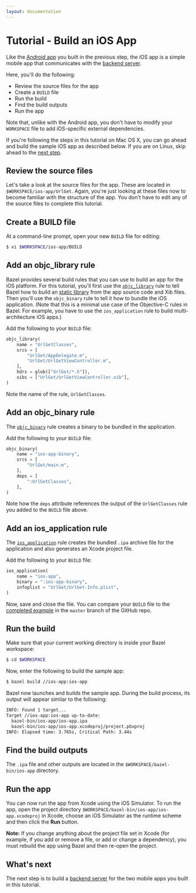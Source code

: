 ```yaml
---
layout: documentation
---
```


# Tutorial - Build an iOS App

Like the [Android app](android-app.html) you built in the previous step, the iOS
app is a simple mobile app that communicates with the
[backend server](backend-server.html).

Here, you'll do the following:

*   Review the source files for the app
*   Create a `BUILD` file
*   Run the build
*   Find the build outputs
*   Run the app

Note that, unlike with the Android app, you don't have to modify your
`WORKSPACE` file to add iOS-specific external dependencies.

If you're following the steps in this tutorial on Mac OS X, you can go ahead
and build the sample iOS app as described below. If you are on Linux, skip ahead
to the [next step](backend-server.html).

## Review the source files

Let's take a look at the source files for the app. These are located in
`$WORKSPACE/ios-app/UrlGet`. Again, you're just looking at these files now to
become familiar with the structure of the app. You don't have to edit any of the
source files to complete this tutorial.

## Create a BUILD file

At a command-line prompt, open your new `BUILD` file for editing:

```bash
$ vi $WORKSPACE/ios-app/BUILD
```

## Add an objc_library rule

Bazel provides several build rules that you can use to build an app for the
iOS platform. For this tutorial, you'll first use the
[`objc_library`](/docs/be/objective-c.html#objc_library) rule to tell Bazel
how to build an
[static library](https://developer.apple.com/library/ios/technotes/iOSStaticLibraries/Introduction.html)
from the app source code and Xib files. Then you'll use the
`objc_binary` rule to tell it how to bundle the iOS application. (Note that
this is a minimal use case of the Objective-C rules in Bazel. For example, you
have to use the `ios_application` rule to build multi-architecture iOS
apps.)

Add the following to your `BUILD` file:

```python
objc_library(
    name = "UrlGetClasses",
    srcs = [
        "UrlGet/AppDelegate.m",
        "UrlGet/UrlGetViewController.m",
    ],
    hdrs = glob(["UrlGet/*.h"]),
    xibs = ["UrlGet/UrlGetViewController.xib"],
)
```

Note the name of the rule, `UrlGetClasses`.

## Add an objc_binary rule

The [`objc_binary`](/docs/be/objective-c.html#objc_binary) rule creates a
binary to be bundled in the application.

Add the following to your `BUILD` file:

```python
objc_binary(
    name = "ios-app-binary",
    srcs = [
        "UrlGet/main.m",
    ],
    deps = [
        ":UrlGetClasses",
    ],
)

```
Note how the `deps` attribute references the output of the
`UrlGetClasses` rule you added to the `BUILD` file above.

## Add an ios_application rule

The [`ios_application`](/docs/be/objective-c.html#ios_application) rule
creates the bundled `.ipa` archive file for the application and also generates
an Xcode project file.

Add the following to your `BUILD` file:

```python
ios_application(
    name = "ios-app",
    binary = ":ios-app-binary",
    infoplist = "UrlGet/UrlGet-Info.plist",
)
```

Now, save and close the file. You can compare your `BUILD` file to the
[completed example](https://github.com/bazelbuild/examples/blob/master/tutorial/ios-app/BUILD)
in the `master` branch of the GitHub repo.

## Run the build

Make sure that your current working directory is inside your Bazel workspace:

```bash
$ cd $WORKSPACE
```

Now, enter the following to build the sample app:

```bash
$ bazel build //ios-app:ios-app
```

Bazel now launches and builds the sample app. During the build process, its
output will appear similar to the following:

```bash
INFO: Found 1 target...
Target //ios-app:ios-app up-to-date:
  bazel-bin/ios-app/ios-app.ipa
  bazel-bin/ios-app/ios-app.xcodeproj/project.pbxproj
INFO: Elapsed time: 3.765s, Critical Path: 3.44s
```

## Find the build outputs

The `.ipa` file and other outputs are located in the
`$WORKSPACE/bazel-bin/ios-app` directory.

## Run the app

You can now run the app from Xcode using the iOS Simulator. To run the app,
open the project directory `$WORKSPACE/bazel-bin/ios-app/ios-app.xcodeproj` in
Xcode, choose an iOS Simulator as the runtime scheme and then click the **Run**
button.

**Note:** If you change anything about the project file set in Xcode (for
example, if you add or remove a file, or add or change a dependency), you must
rebuild the app using Bazel and then re-open the project.

## What's next

The next step is to build a [backend server](backend-server.html) for the two
mobile apps you built in this tutorial.
